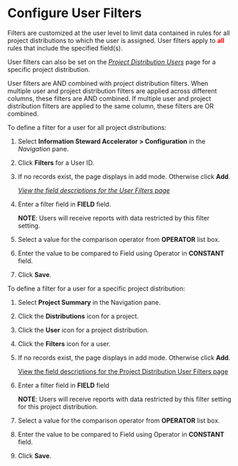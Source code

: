 # Configure User Filters

Filters are customized at the user level to limit data contained in
rules for all project distributions to which the user is assigned. User
filters apply to
**<span class="underline"><span style="color: #ff0000;">all</span></span>**
rules that include the specified field(s).

User filters can also be set on the
<span style="font-style: italic;">[Project Distribution
Users](../Page_Desc/Project_Distribution_Users.htm)</span> page for a
specific project distribution.

User filters are AND combined with project distribution filters. When
multiple user and project distribution filters are applied across
different columns, these filters are AND combined. If multiple user and
project distribution filters are applied to the same column, these
filters are OR combined.

To define a filter for a user for all project distributions:

1.  Select <span style="font-weight: bold;">Information Steward
    Accelerator \> </span>**Configuration** in the *Navigation* pane.

2.  Click **Filters** for a User ID.

3.  If no records exist, the page displays in add mode. Otherwise click
    <span style="font-weight: bold;">Add</span>.
    
    *[View the field descriptions for the User Filters
    page](User_Filters_ISA.htm)*

4.  Enter a filter field in **FIELD** field.
    
    **NOTE**: Users will receive reports with data restricted by this
    filter setting.

5.  Select a value for the comparison operator from **OPERATOR** list
    box.

6.  Enter the value to be compared to Field using Operator in
    **CONSTANT** field.

7.  Click **Save**.

To define a filter for a user for a specific project distribution:

1.  Select **Project Summary** in the Navigation pane.

2.  Click the **Distributions** icon for a project.

3.  Click the **User** icon for a project distribution.

4.  Click the **Filters** icon for a user.

5.  If no records exist, the page displays in add mode. Otherwise click
    **Add**.
    
    [View the field descriptions for the Project Distribution User
    Filters page](../Page_Desc/Project_Distribution_User_Filters.htm)

6.  Enter a filter field in **FIELD** field
    
    **NOTE**: Users will receive reports with data restricted by this
    filter setting for this project distribution.

7.  Select a value for the comparison operator from **OPERATOR** list
    box.

8.  Enter the value to be compared to Field using Operator in
    **CONSTANT** field.

9.  Click **Save**.

